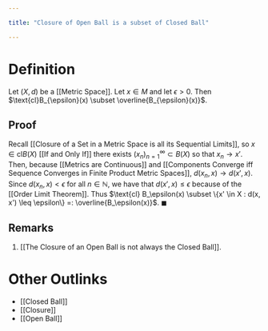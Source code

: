 ```yaml
---

title: "Closure of Open Ball is a subset of Closed Ball"

---
```

# Definition
Let $(X, d)$ be a [[Metric Space]]. Let $x \in M$ and let $\epsilon > 0$. Then $\text{cl}B_{\epsilon}(x) \subset \overline{B_{\epsilon}(x)}$.

## Proof
Recall [[Closure of a Set in a Metric Space is all its Sequential Limits]], so $x \in \text{cl} B(X)$ [[If and Only If]] there exists $({x}_{n})_{n=1}^{\infty} \subset B(X)$ so that $x_{n} \to x'$. Then, because [[Metrics are Continuous]] and [[Components Converge iff Sequence Converges in Finite Product Metric Spaces]], $d(x_{n}, x) \to d(x', x)$. Since $d(x_{n}, x) < \epsilon$ for all $n \in \mathbb{N}$, we have that $d(x', x) \leq \epsilon$ because of the [[Order Limit Theorem]]. Thus $\text{cl} B_\epsilon(x) \subset \{x' \in X : d(x, x') \leq \epsilon\} =: \overline{B_\epsilon(x)}$. $\blacksquare$

## Remarks
1. [[The Closure of an Open Ball is not always the Closed Ball]].

# Other Outlinks
- [[Closed Ball]]
- [[Closure]]
- [[Open Ball]]